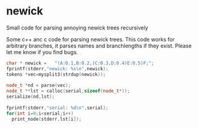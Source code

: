 # newick
Small code for parsing annoying newick trees recursively

Some c++ anc c code for parsing newick trees. This code works for arbitrary branches, it parses names and branchlengths if they exist. Please let me know if you find bugs.

```c++
char * newick =   "(A:0.1,B:0.2,(C:0.3,D:0.4)E:0.5)F;";
fprintf(stderr,"newick: %s\n",newick);
tokens *vec=mysplit3(strdup(newick));
  
node_t *nd = parse(vec);
node_t **lst = calloc(serial,sizeof(node_t*));
serialize(nd,lst);
  
fprintf(stderr,"serial: %d\n",serial);
for(int i=0;i<serial;i++)
  print_node(stderr,lst[i]);
````
